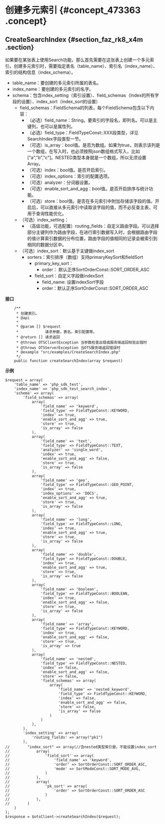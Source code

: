 # 创建多元索引 {#concept_473363 .concept}

## CreateSearchIndex {#section_faz_rk8_x4m .section}

如果要在某张表上使用Search功能，那么首先需要在这张表上创建一个多元索引。创建多元索引时，需要指定表名（table\_name）、索引名（index\_name）、索引的结构信息（index\_schema）。

-   table\_name：要创建的多元索引所属的表名。
-   index\_name：要创建的多元索引的名字。
-   schema：包含index\_setting（索引设置）、field\_schemas（Index的所有字段的设置）、index\_sort（index\_sort的设置）
    -   field\_schemas：FieldSchema的列表，每个FieldSchema包含以下内容：
        -   （必选）field\_name：String。要索引的字段名，即列名。可以是主键列，也可以是属性列。
        -   （必选）field\_type：FieldTypeConst::XXX段类型，详见SearchIndex字段类型一节。
        -   （可选）is\_array：bool值。是否为数组。如果为true，则表示该列是一个数组，在写入时，也必须按照json数组格式写入，比如\["a","b","c"\]。NESTED类型本身就是一个数组，所以无须设置Array。
        -   （可选）index：bool值。是否开启索引。
        -   （可选）index\_options：索引的配置选项。
        -   （可选）analyzer：分词器设置。
        -   （可选）enable\_sort\_and\_agg：bool值。是否开启排序与统计功能。
        -   （可选）store：bool值。是否在多元索引中附加存储该字段的值。开启后，可以直接从多元索引中读取该字段的值，而不必反查主表，可用于查询性能优化。
    -   （可选）index\_setting：
        -   （高级功能，可选配置）routing\_fields：自定义路由字段。可以选择部分主键列作为路由字段，在进行索引数据写入时，会根据路由字段的值计算索引数据的分布位置，路由字段的值相同的记录会被索引到相同的数据分区中。
    -   （可选）index\_sort：默认基于主键做index\_sort
        -   sorters：索引排序（数组）支持primaryKeySort和fieldSort
            -   primary\_key\_sort：
                -   order： 默认正序SortOrderConst::SORT\_ORDER\_ASC
            -   field\_sort：自定义字段做indexSort
                -   field\_name: 设置indexSort字段
                -   order：默认正序SortOrderConst::SORT\_ORDER\_ASC

 **接口** 

``` {#codeblock_7v7_f1r_hns}
    /**
     * 创建索引。
     * @api
     *
     * @param [] $request
     *            请求参数，表名，索引配置等。
     * @return [] 请求返回
     * @throws OTSClientException 当参数检查出错或服务端返回校验出错时
     * @throws OTSServerException 当OTS服务端返回错误时
     * @example "src/examples/CreateSearchIndex.php"
     */
    public function createSearchIndex(array $request)
```

 **示例** 

``` {#codeblock_ct5_e0e_mjq}
$request = array(
    'table_name' => 'php_sdk_test',
    'index_name' => 'php_sdk_test_search_index',
    'schema' => array(
        'field_schemas' => array(
            array(
                'field_name' => 'keyword',
                'field_type' => FieldTypeConst::KEYWORD,
                'index' => true,
                'enable_sort_and_agg' => true,
                'store' => true,
                'is_array' => false
            ),
            array(
                'field_name' => 'text',
                'field_type' => FieldTypeConst::TEXT,
                'analyzer' => 'single_word',
                'index' => true,
                'enable_sort_and_agg' => false,
                'store' => true,
                'is_array' => false
            ),
            array(
                'field_name' => 'geo',
                'field_type' => FieldTypeConst::GEO_POINT,
                'index' => true,
                'index_options' => 'DOCS',
                'enable_sort_and_agg' => true,
                'store' => true,
                'is_array' => false
            ),
            array(
                'field_name' => 'long',
                'field_type' => FieldTypeConst::LONG,
                'index' => true,
                'enable_sort_and_agg' => true,
                'store' => true,
                'is_array' => false
            ),
            array(
                'field_name' => 'double',
                'field_type' => FieldTypeConst::DOUBLE,
                'index' => true,
                'enable_sort_and_agg' => true,
                'store' => true,
                'is_array' => false
            ),
            array(
                'field_name' => 'boolean',
                'field_type' => FieldTypeConst::BOOLEAN,
                'index' => true,
                'enable_sort_and_agg' => false,
                'store' => true,
                'is_array' => false
            ),
            array(
                'field_name' => 'array',
                'field_type' => FieldTypeConst::KEYWORD,
                'index' => true,
                'enable_sort_and_agg' => false,
                'store' => true,
                'is_array' => true
            ),
            array(
                'field_name' => 'nested',
                'field_type' => FieldTypeConst::NESTED,
                'index' => false,
                'enable_sort_and_agg' => false,
                'store' => false,
                'field_schemas' => array(
                    array(
                        'field_name' => 'nested_keyword',
                        'field_type' => FieldTypeConst::KEYWORD,
                        'index' => false,
                        'enable_sort_and_agg' => false,
                        'store' => false,
                        'is_array' => false
                    )
                )
            ),
        ),
        'index_setting' => array(
            'routing_fields' => array("pk1")
        ),
//        "index_sort" => array(//含nested类型索引是，不能设置index_sort
//            array(
//                'field_sort' => array(
//                    'field_name' => 'keyword',
//                    'order' => SortOrderConst::SORT_ORDER_ASC,
//                    'mode' => SortModeConst::SORT_MODE_AVG,
//                )
//            ),
//            array(
//                'pk_sort' => array(
//                    'order' => SortOrderConst::SORT_ORDER_ASC
//                )
//            ),
//        )
    )
);
$response = $otsClient->createSearchIndex($request);
```


